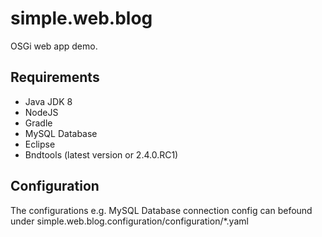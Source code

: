 # simple.web.blog

OSGi web app demo.

## Requirements

 * Java JDK 8
 * NodeJS
 * Gradle
 * MySQL Database
 * Eclipse
 * Bndtools (latest version or 2.4.0.RC1)

## Configuration

The configurations e.g. MySQL Database connection config can befound under
simple.web.blog.configuration/configuration/*.yaml
